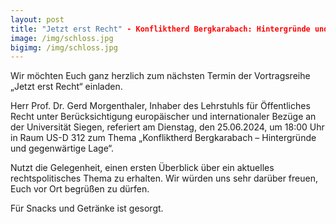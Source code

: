 ```yaml
---
layout: post
title: "Jetzt erst Recht" - Konfliktherd Bergkarabach: Hintergründe und gegenwärtige Lage - Vortrag von Prof. Dr. Gerd Morgenthaler am 25.6, 18:00 Uhr
image: /img/schloss.jpg
bigimg: /img/schloss.jpg
---
```


Wir möchten Euch ganz herzlich zum nächsten Termin der Vortragsreihe „Jetzt erst Recht“ einladen. 
  
Herr Prof. Dr. Gerd Morgenthaler, Inhaber des Lehrstuhls für Öffentliches Recht unter Berücksichtigung europäischer und internationaler Bezüge an der Universität Siegen, referiert am Dienstag, den 25.06.2024, um 18:00 Uhr in Raum US-D 312 zum Thema „Konfliktherd Bergkarabach – Hintergründe und gegenwärtige Lage“. 
  
Nutzt die Gelegenheit, einen ersten Überblick über ein aktuelles rechtspolitisches Thema zu erhalten. Wir würden uns sehr darüber freuen, Euch vor Ort begrüßen zu dürfen. 
  
Für Snacks und Getränke ist gesorgt. 
